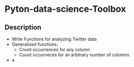 # Pyton-data-science-Toolbox
## Description 
- Write Functions for analyzing Twitter data
- Generalized functions: 
  - Count occurrences for any column
  - Count occurneces for an arbitrary number of columns
- a
